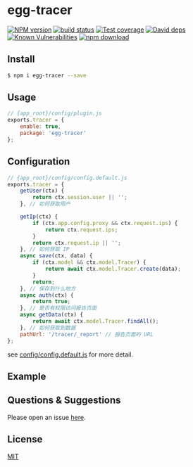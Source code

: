 # egg-tracer

[![NPM version][npm-image]][npm-url]
[![build status][travis-image]][travis-url]
[![Test coverage][codecov-image]][codecov-url]
[![David deps][david-image]][david-url]
[![Known Vulnerabilities][snyk-image]][snyk-url]
[![npm download][download-image]][download-url]

[npm-image]: https://img.shields.io/npm/v/egg-tracer.svg?style=flat-square
[npm-url]: https://npmjs.org/package/egg-tracer
[travis-image]: https://img.shields.io/travis/eggjs/egg-tracer.svg?style=flat-square
[travis-url]: https://travis-ci.org/eggjs/egg-tracer
[codecov-image]: https://img.shields.io/codecov/c/github/eggjs/egg-tracer.svg?style=flat-square
[codecov-url]: https://codecov.io/github/eggjs/egg-tracer?branch=master
[david-image]: https://img.shields.io/david/eggjs/egg-tracer.svg?style=flat-square
[david-url]: https://david-dm.org/eggjs/egg-tracer
[snyk-image]: https://snyk.io/test/npm/egg-tracer/badge.svg?style=flat-square
[snyk-url]: https://snyk.io/test/npm/egg-tracer
[download-image]: https://img.shields.io/npm/dm/egg-tracer.svg?style=flat-square
[download-url]: https://npmjs.org/package/egg-tracer

<!--
Description here.
-->

## Install

```bash
$ npm i egg-tracer --save
```

## Usage

```js
// {app_root}/config/plugin.js
exports.tracer = {
    enable: true,
    package: 'egg-tracer'
};
```

## Configuration

```js
// {app_root}/config/config.default.js
exports.tracer = {
    getUser(ctx) {
        return ctx.session.user || '';
    }, // 如何获取用户

    getIp(ctx) {
        if (ctx.app.config.proxy && ctx.request.ips) {
            return ctx.request.ips;
        }
        return ctx.request.ip || '';
    }, // 如何获取 IP
    async save(ctx, data) {
        if (ctx.model && ctx.model.Tracer) {
            return await ctx.model.Tracer.create(data);
        }
        return;
    }, // 保存到什么地方
    async auth(ctx) {
        return true;
    }, // 是否有权限访问报告页面
    async getData(ctx) {
        return await ctx.model.Tracer.findAll();
    }, // 如何获取到数据
    pathUrl: '/tracer/_report' // 报告页面的 URL
};
```

see [config/config.default.js](config/config.default.js) for more detail.

## Example

<!-- example here -->

## Questions & Suggestions

Please open an issue [here](https://github.com/eggjs/egg/issues).

## License

[MIT](LICENSE)
